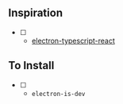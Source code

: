 ## Inspiration

- [ ] - [electron-typescript-react](https://github.com/diego3g/electron-typescript-react)

## To Install

- [ ] - `electron-is-dev`
